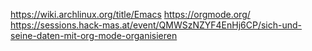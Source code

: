 https://wiki.archlinux.org/title/Emacs
https://orgmode.org/
https://sessions.hack-mas.at/event/QMWSzNZYF4EnHj6CP/sich-und-seine-daten-mit-org-mode-organisieren